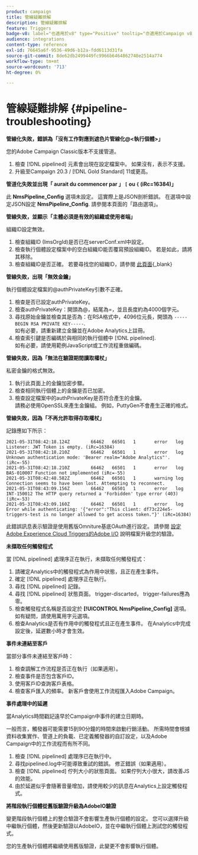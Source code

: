 ```yaml
---
product: campaign
title: 管線疑難排解
description: 管線疑難排解
feature: Triggers
badge-v8: label="也適用於v8" type="Positive" tooltip="亦適用於Campaign v8"
audience: integrations
content-type: reference
exl-id: 76645a6f-9536-49d6-b12a-fdd6113d31fa
source-git-commit: 8de62db2499449fc9966b6464862748e2514a774
workflow-type: tm+mt
source-wordcount: '713'
ht-degree: 0%

---
```


# 管線疑難排解 {#pipeline-troubleshooting}



**管線化失敗，錯誤為「沒有工作對應到遮色片管線化@&lt;執行個體>」**

您的Adobe Campaign Classic版本不支援管道。

1. 檢查 [!DNL pipelined] 元素會出現在設定檔案中。 如果沒有，表示不支援。
1. 升級至Campaign 20.3 / [!DNL Gold Standard] 11或更高。

**管道化失敗並出現「 aurait du commencer par 」 `[` ou `{` (iRc=16384)」**

此 **NmsPipeline_Config** 選項未設定。 這實際上是JSON剖析錯誤。
在選項中設定JSON設定 **NmsPipeline_Config**. 請參閱本頁面的「路由選項」。

**管線失敗，並顯示「主體必須是有效的組織或使用者端」**

組織ID設定無效。

1. 檢查組織ID (ImsOrgId)是否已在serverConf.xml中設定。
1. 檢查執行個體設定檔案中的空白組織ID能否覆寫預設組織ID。 若是如此，請將其移除。
1. 檢查組織ID是否正確。 若要尋找您的組織ID，請參閱 [此頁面](https://experienceleague.adobe.com/docs/core-services/interface/administration/organizations.html?lang=zh-Hant){_blank}

**管線失敗，出現「無效金鑰」**

執行個體設定檔案的@authPrivateKey引數不正確。

1. 檢查是否已設定authPrivateKey。
1. 檢查authPrivateKey：開頭為@，結尾為=，並且長度約為4000個字元。
1. 尋找原始金鑰並檢查其是否為：在RSA格式中，4096位元長，開頭為 `-----BEGIN RSA PRIVATE KEY-----`.
   <br> 如有必要，請重新建立金鑰並在Adobe Analytics上註冊。
1. 檢查索引鍵是否編碼於與相同的執行個體中 [!DNL pipelined]. <br>如有必要，請使用範例JavaScript或工作流程重做編碼。

**管線失敗，因為「無法在驗證期間讀取權杖」**

私密金鑰的格式無效。

1. 執行此頁面上的金鑰加密步驟。
1. 檢查相同執行個體上的金鑰是否已加密。
1. 檢查設定檔案中的authPrivateKey是否符合產生的金鑰。 <br>請務必使用OpenSSL來產生金鑰組。 例如，PuttyGen不會產生正確的格式。

**管線失敗，因為「不再允許取得存取權杖」**

記錄應如下所示：

```
2021-05-31T08:42:18.124Z        66462   66501   1       error   log     Listener: JWT Token is empty. (iRc=16384)
2021-05-31T08:42:18.210Z        66462   66501   1       error   log     Unknown authentication mode: 'Bearer realm="Adobe Analytics"'. (iRc=-55)
2021-05-31T08:42:18.210Z        66462   66501   1       error   log     BAS-010007 Function not implemented (iRc=-55)
2021-05-31T08:42:48.582Z        66462   66501   1       warning log     Connection seems to have been lost. Attempting to reconnect.
2021-05-31T08:43:09.156Z        66462   66501   1       error   log     INT-150012 The HTTP query returned a 'Forbidden' type error (403) (iRc=-53)
2021-05-31T08:43:09.160Z        66462   66501   1       error   log     Error while authenticating: '{"error":"This client: df73c224e5-triggers-test is no longer allowed to get access token."}' (iRc=16384)
```

此錯誤訊息表示驗證是使用舊版Omniture基底OAuth進行設定。 請參閱 [設定Adobe Experience Cloud Triggers的Adobe I/O](../../integrations/using/about-triggers.md#implement) 說明檔案升級您的驗證。

**未擷取任何觸發程式**

當 [!DNL pipelined] 處理序正在執行，未擷取任何觸發程式：

1. 請確定Analytics中的觸發程式為作用中狀態，且正在產生事件。
1. 確定 [!DNL pipelined] 處理序正在執行。
1. 尋找 [!DNL pipelined] 記錄。
1. 尋找 [!DNL pipelined] 狀態頁面。 trigger-discarted， trigger-failures應為零。
1. 檢查觸發程式名稱是否設定於 **[!UICONTROL NmsPipeline_Config]** 選項。 如有疑問，請使用萬用字元選項。
1. 檢查Analytics是否有作用中的觸發程式且正在產生事件。 在Analytics中完成設定後，延遲數小時才會生效。

**事件未連結至客戶**

當部分事件未連結至客戶時：

1. 檢查調解工作流程是否正在執行（如果適用）。
1. 檢查事件是否包含客戶ID。
1. 使用客戶ID查詢客戶表格。
1. 檢查客戶匯入的頻率。 新客戶會使用工作流程匯入Adobe Campaign。

**事件處理中的延遲**

當Analytics時間戳記遠早於Campaign中事件的建立日期時。

一般而言，觸發器可能需要15到90分鐘的時間來啟動行銷活動。 所需時間會根據資料收集實作、管道上的負載、已定義觸發器的自訂設定，以及Adobe Campaign中的工作流程而有所不同。

1. 檢查 [!DNL pipelined] 處理序已在執行中。
1. 尋找pipelined.log中可能導致重試的錯誤。 修正錯誤（如果適用）。
1. 檢查 [!DNL pipelined] 佇列大小的狀態頁面。 如果佇列大小很大，請改善JS的效能。
1. 由於延遲似乎會隨著音量增加，請使用較少的訊息在Analytics上設定觸發程式。

**將階段執行個體從舊版驗證升級為AdobeIO驗證**

變更階段執行個體上的整合驗證不會影響生產執行個體的設定。 您可以選擇升級中繼執行個體，然後更新驗證以AdobeIO，並在中繼執行個體上測試您的觸發程式。

您的生產執行個體將繼續使用舊版驗證，此變更不會影響執行個體。

